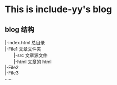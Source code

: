 # This is include-yy's blog

## blog 结构

|-index.html 总目录<br>
|-File1       文章文件夹<br>
&ensp;&ensp;&ensp;&ensp;|-src       文章源文件<br>
&ensp;&ensp;&ensp;&ensp;|-html      文章的 html<br>
|-File2<br>
|-File3<br>
......
